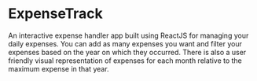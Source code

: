# ExpenseTrack

An interactive expense handler app built using ReactJS for managing your daily expenses. You can add as many expenses you want and filter your expenses based on the year on which they occurred. There is also a user friendly visual representation of expenses for each month relative to the maximum expense in that year.
